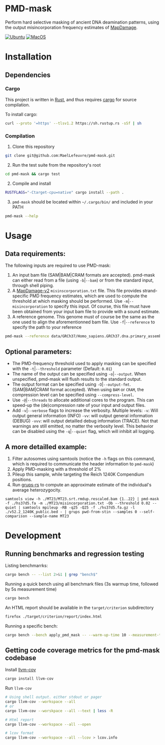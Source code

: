 # PMD-mask

Perform hard selective masking of ancient DNA deamination patterns, using the output misincorporation frequency estimates of [MapDamage](https://github.com/ginolhac/mapDamage.git).  

[![Ubuntu](https://github.com/MaelLefeuvre/pmd-mask/actions/workflows/Ubuntu.yml/badge.svg)](https://github.com/MaelLefeuvre/pmd-mask/actions/workflows/Ubuntu.yml) [![MacOS](https://github.com/MaelLefeuvre/pmd-mask/actions/workflows/MacOS.yml/badge.svg)](https://github.com/MaelLefeuvre/pmd-mask/actions/workflows/MacOS.yml)


# Installation

## Dependencies

### Cargo
This project is written in [Rust](https://www.rust-lang.org/), and thus requires [cargo](https://crates.io/) for source compilation.

To install cargo:
```Bash
curl --proto '=https' --tlsv1.2 https://sh.rustup.rs -sSf | sh
```

### Compilation

1. Clone this repository
```Bash
git clone git@github.com:MaelLefeuvre/pmd-mask.git
```

2. Run the test suite from the repository's root
```Bash
cd pmd-mask && cargo test
```

2. Compile and install
```Bash
RUSTFLAGS="-Ctarget-cpu=native" cargo install --path .
```

3. `pmd-mask` should be located within `~/.cargo/bin/` and included in your PATH
```Bash
pmd-mask --help
```

# Usage
## Data requirements:

The following inputs are required to use PMD-mask:
1. An input bam file (SAM|BAM|CRAM formats are accepted). pmd-mask can either read from a file (using `-b`|`--bam`) or from the standard input, through shell piping.
2. A [MapDamage-v2](https://github.com/ginolhac/mapDamage.git)  `misinscorporation.txt` file. This file provides strand-specific PMD frequency estimates, which are used to compute the threshold at which masking should be performed. Use `-m`|`--misincorporation` to specify this input. Of course, this file must have been obtained from your input bam file to provide with a sound estimate.
3. A reference genome. This genome must of course be the same as the one used to align the aforementionned bam file. Use `-f`|`--reference` to specify the path to your reference

```Bash
pmd-mask --reference data/GRCh37/Homo_sapiens.GRCh37.dna.primary_assemby.fa --misincorporation test-sample-MD-folder/misincorporation.txt --bam ./test-sample.srt.rmdup.bam 
```

## Optional parameters:

- The PMD-frequency threshold used to apply masking can be specified with the `-t`|`--threshold` parameter (Default: `0.01`)
- The name of the output can be specified using `-o`|`--output`. When unspecified, pmd-mask will flush results to the standard output.
- The output format can be specified using `-O`|`--output-fmt`. (SAM|BAM|CRAM format accepted). When using `BAM` or `CRAM`, the compression level can be specified using `--compress-level`.
- Use `-@`|`--threads` to allocate additional cores to the program. This can speed-up the (de)compression rate of your input and output files.
- Add `-v`|`--verbose` flags to increase the verbosity. Multiple levels: `-v`: Will output general information (INFO) `-vv`: will output general information (DEBUG) `-vvv`: will output detailled debug information (TRACE). Not that warnings are still emitted, no matter the verbosity level. This behavior can be disabled using the `-q`|`--quiet` flag, which will inhibit all logging.

## A more detailled example:

1. Filter autosomes using samtools (notice the `-h` flags on this command, which is required to communicate the header information to `pmd-mask`) 
2. Apply PMD-masking with a threshold of 2%
3. Pileup this sample, while targeting the Reich 1240K Compendium positions.
4. Run [grups-rs](https://github.com/MaelLefeuvre/grups)  to compute an approximate estimate of the individual's average heterozygocity.
```
samtools view -h ./MT23/MT23.srt.rmdup.rescaled.bam {1..22} | pmd-mask -f ./hs37d5.fa -m ./MT23/misincorporation.txt -Ob --threshold 0.02 --quiet | samtools mpileup -RB -q25 -Q25 -f ./hs37d5.fa.gz -l ./v52.2_1240K_public.bed - | grups pwd-from-stin --samples 0 --self-comparison --sample-name MT23
```

# Development

## Running benchmarks and regression testing

Listing benchmarrks: 
```Bash
cargo bench -- --list 2>&1 | grep "bench$"
```

Running a quick bench using all benchmark files (3s warmup time, followed by 5s measurement time)
```Bash
cargo bench
```

An HTML report should be available in the `target/criterion` subdirectory
```Bash
firefox ./target/criterion/report/index.html
```

Running a specific bench: 
```Bash
cargo bench --bench apply_pmd_mask -- --warm-up-time 10 --measurement-time 60
```



## Getting code coverage metrics for the pmd-mask codebase
Install [llvm-cov](https://github.com/taiki-e/cargo-llvm-cov) 
```Bash
cargo install llvm-cov
```

Run `llvm-cov`
```Bash
# Using shell output. either stdout or pager
cargo llvm-cov --workspace --all 
# or 
cargo llvm-cov --worskpace --all --text | less -R

# Html report
cargo llvm-cov --workspace --all --open

# lcov format
cargo llvm-cov --workspace --all --lcov > lcov.info
```

